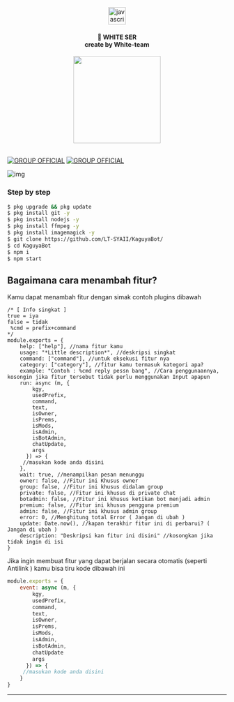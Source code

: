 <div align="center">
  <img src="https://cdn.jsdelivr.net/gh/devicons/devicon/icons/javascript/javascript-original.svg" height="40" alt="javascript logo"  />
</div>
<h4 align="center">🔴 WHITE SER <br>   create by White-team</h4>
<div align="center">
  <img height="200" src="https://files.catbox.moe/ed7ekj.jpg"  />
</div>
<br clear="both">

[![GROUP OFFICIAL](https://img.shields.io/badge/WhatsApp%20group-25D366?style=for-the-badge&logo=whatsapp&logoColor=white)](https://chat.whatsapp.com/CTQL9XFA0uk66xIYZWfKij) [![GROUP OFFICIAL](https://img.shields.io/badge/WhatsApp%20channel-25D366?style=for-the-badge&logo=whatsapp&logoColor=white)](https://whatsapp.com/channel/0029ValCeztEwEjxwCeaEu1r)

![img](https://ik.imagekit.io/eypz/1723897893478_janJg_bWE.png)

### Step by step

```bash
$ pkg upgrade && pkg update
$ pkg install git -y
$ pkg install nodejs -y
$ pkg install ffmpeg -y
$ pkg install imagemagick -y
$ git clone https://github.com/LT-SYAII/KaguyaBot/
$ cd KaguyaBot
$ npm i
$ npm start
```

## Bagaimana cara menambah fitur?

Kamu dapat menambah fitur dengan simak contoh plugins dibawah

```Js
/* [ Info singkat ]
true = iya
false = tidak
 %cmd = prefix+command
*/
module.exports = {
    help: ["help"], //nama fitur kamu
    usage: "*Little description*", //deskripsi singkat
    command: ["command"], //untuk eksekusi fitur nya
    category: ["category"], //fitur kamu termasuk kategori apa?
    example: "Contoh : %cmd reply pessn bang", //Cara penggunaannya, kosongin jika fitur tersebut tidak perlu menggunakan Input apapun
    run: async (m, {
        kgy,
        usedPrefix,
        command,
        text,
        isOwner,
        isPrems,
        isMods,
        isAdmin,
        isBotAdmin,
        chatUpdate,
        args
      }) => {
     //masukan kode anda disini
    },
    wait: true, //menampilkan pesan menunggu
    owner: false, //Fitur ini Khusus owner
    group: false, //Fitur ini khusus didalam group
    private: false, //Fitur ini khusus di private chat
    botadmin: false, //Fitur ini khusus ketikan bot menjadi admin
    premium: false, //Fitur ini khusus pengguna premium
    admin: false, //Fitur ini khusus admin group
    error: 0, //Menghitung total Error ( Jangan di ubah )
    update: Date.now(), //kapan terakhir fitur ini di perbarui? ( Jangan di ubah )
    description: "Deskripsi kan fitur ini disini" //kosongkan jika tidak ingin di isi
}
```

Jika ingin membuat fitur yang dapat berjalan secara otomatis (seperti Antilink )
kamu bisa tiru kode dibawah ini

```js
module.exports = {
    event: async (m, {
        kgy,
        usedPrefix,
        command,
        text,
        isOwner,
        isPrems,
        isMods,
        isAdmin,
        isBotAdmin,
        chatUpdate
        args
      }) => {
     //masukan kode anda disini
    }
}
```

---
